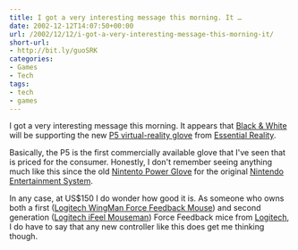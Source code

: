 ```yaml
---
title: I got a very interesting message this morning. It …
date: 2002-12-12T14:07:50+00:00
url: /2002/12/12/i-got-a-very-interesting-message-this-morning-it/
short-url:
- http://bit.ly/guoSRK
categories:
- Games
- Tech
tags:
- tech
- games
---
```

I got a very interesting message this morning. It appears that [Black & White](http://www.gwgame.com) will be supporting the new [P5 virtual-reality glove](http://www.essentialreality.com/p5_glove.asp) from [Essential Reality](http://www.essentialreality.com/index.asp).

Basically, the P5 is the first commercially available glove that I've seen that is priced for the consumer. Honestly, I don't remember seeing anything much like this since the old [Nintento Power Glove](http://www.angelfire.com/ok2/stepinto/PowerGlovePage.html) for the original [Nintendo Entertainment System](http://www.rolandit.com/games/Systems/viewsys.asp?SID=4).

In any case, at US$150 I do wonder how good it is. As someone who owns both a first ([Logitech WingMan Force Feedback Mouse](http://www.amazon.com/exec/obidos/tg/detail/-/B00001W01Z/104-5014425-5563132?vi=glance)) and second generation ([Logitech iFeel Mouseman]()) Force Feedback mice from [Logitech](http://www.logitech.com/), I do have to say that any new controller like this does get me thinking though.